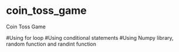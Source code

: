 # coin_toss_game
Coin Toss Game

#Using for loop
#Using conditional statements
#Using Numpy library, random function and randint function
